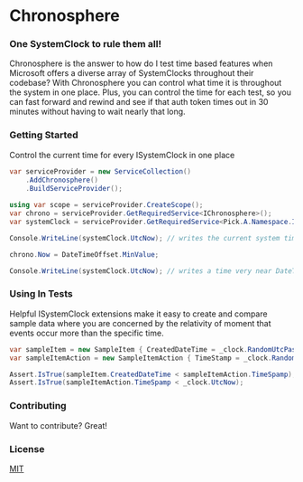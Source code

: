 # Chronosphere

### One SystemClock to rule them all!
Chronosphere is the answer to how do I test time based features when Microsoft offers a diverse array of SystemClocks throughout their codebase? With Chronosphere you can control what time it is throughout the system in one place. Plus, you can control the time for each test, so you can fast forward and rewind and see if that auth token times out in 30 minutes without having to wait nearly that long.

### Getting Started
Control the current time for every ISystemClock in one place
```csharp
var serviceProvider = new ServiceCollection()
    .AddChronosphere()
    .BuildServiceProvider();
    
using var scope = serviceProvider.CreateScope();
var chrono = serviceProvider.GetRequiredService<IChronosphere>();
var systemClock = serviceProvider.GetRequiredService<Pick.A.Namespace.ISystemClock>();

Console.WriteLine(systemClock.UtcNow); // writes the current system time

chrono.Now = DateTimeOffset.MinValue;

Console.WriteLine(systemClock.UtcNow); // writes a time very near DateTimeOffset.MinValue
```
### Using In Tests
Helpful ISystemClock extensions make it easy to create and compare sample data where you are concerned by the relativity of moment that events occur more than the specific time.
```csharp
var sampleItem = new SampleItem { CreatedDateTime = _clock.RandomUtcPast() };
var sampleItemAction = new SampleItemAction { TimeStamp = _clock.RandomUtc(sampleItem.CreatedDateTime, TimePeriod.Present) }

Assert.IsTrue(sampleItem.CreatedDateTime < sampleItemAction.TimeSpamp);
Assert.IsTrue(sampleItemAction.TimeSpamp < _clock.UtcNow);
```

### Contributing
Want to contribute? Great!

### License
[MIT](https://github.com/kevinarthurackerman/Chronosphere/blob/master/LICENSE.md)
